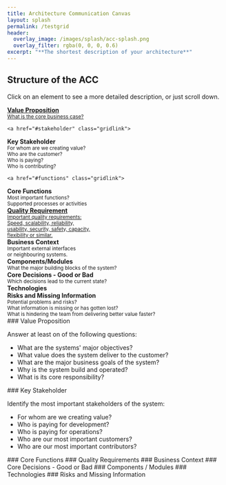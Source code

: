 ```yaml
---
title: Architecture Communication Canvas
layout: splash
permalink: /testgrid
header:
  overlay_image: /images/splash/acc-splash.png
  overlay_filter: rgba(0, 0, 0, 0.6)
excerpt: "**The shortest description of your architecture**"
---
```


## Structure of the ACC



Click on an element to see a more detailed description, or just scroll down.
<div class="grid-container">

  <div class="requirement value part">
    <a href="#value" class="gridlink">
    <strong>Value Proposition</strong><br>
     <small>
      What is the core business case?
     </small>
    </a>
  </div>

    <a href="#stakeholder" class="gridlink">
  <div class="requirement stakeholder part ">
     <strong>Key Stakeholder</strong><br />
     <small>
      For whom are we creating value?<br />
      Who are the customer?<br />
      Who is paying?<br />
      Who is contributing?<br />
     </small>
  </div>
    </a>

    <a href="#functions" class="gridlink">
  <div class="requirement functions part">
    <strong>Core Functions</strong><br>
    <small>
    Most important functions?<br>
    Supported processes or activities
    </small>
  </div>
    </a>

  <div class="requirement quality part">
    <a href="#quality" class="gridlink">
    <strong>Quality Requirement</strong><br>
    <small>
    Important quality requirements:<br>
    Speed, scalability, reliability,<br>
    usability, security, safety, capacity,<br>
    flexibility or similar.
    </small>
    </a>
  </div>
  
  
  
  <div class="solution context part">
    <strong>Business Context</strong><br>
    <small>Important external interfaces<br>
    or neighbouring systems.
    </small>
  </div>

  <div class="solution components part">
    <strong>Components/Modules</strong><br>
    <small>
    What the major building blocks of the system?
    </small>
  </div>
  
  <div class="solution decisions part">
    <strong>Core Decisions - Good or Bad</strong><br>
    <small>
    Which decisions lead to the current state?
    </small>
  </div>
  
  <div class="solution technology part">
  <strong>Technologies</strong><br>
  
  </div>
  
  <div class="problem risks part">
  <strong>Risks and Missing Information</strong><br>
   <small>
    Potential problems and risks?<br>
    What information is missing or has gotten lost?<br>
    What is hindering the team from delivering better value faster?<br>
    </small>
  </div>
</div>


<a id="value"/>
### Value Proposition

Answer at least on of the following questions:

* What are the systems' major objectives?
* What value does the system deliver to the customer?
* What are the major business goals of the system?
* Why is the system build and operated?
* What is its core responsibility?

<a id="stakeholder"/>
### Key Stakeholder

Identify the most important stakeholders of the system:

* For whom are we creating value?
* Who is paying for development?
* Who is paying for operations?
* Who are our most important customers?
* Who are our most important contributors?

<a id="functions"/>
### Core Functions

<a id="quality"/>
### Quality Requirements

<a id="context"/>
### Business Context

<a id="decisions"/>
### Core Decisions - Good or Bad

<a id="components"/>
### Components / Modules

<a id="technology"/>
### Technologies

<a id="risks"/>
### Risks and Missing Information